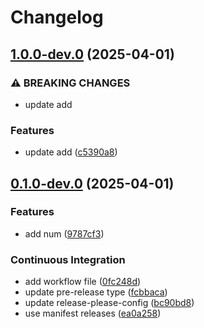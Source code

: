 # Changelog

## [1.0.0-dev.0](https://github.com/c12i/rp-test/compare/rp-test-v0.1.0-dev.0...rp-test-v1.0.0-dev.0) (2025-04-01)


### ⚠ BREAKING CHANGES

* update add

### Features

* update add ([c5390a8](https://github.com/c12i/rp-test/commit/c5390a80925229051abfba3e8966eccb6594fb8b))

## [0.1.0-dev.0](https://github.com/c12i/rp-test/compare/rp-test-v0.1.0-dev.0...rp-test-v0.1.0-dev.0) (2025-04-01)


### Features

* add num ([9787cf3](https://github.com/c12i/rp-test/commit/9787cf3ac99e27616c24053240f2e473ef594e75))


### Continuous Integration

* add workflow file ([0fc248d](https://github.com/c12i/rp-test/commit/0fc248d2b8746f3c289a411fbdd70d8f8f788f4c))
* update pre-release type ([fcbbaca](https://github.com/c12i/rp-test/commit/fcbbaca856ed4d9d9895c08e271bf6905bfc88bd))
* update release-please-config ([bc90bd8](https://github.com/c12i/rp-test/commit/bc90bd8e7e441978fb5ca827074e94d115e4da8c))
* use manifest releases ([ea0a258](https://github.com/c12i/rp-test/commit/ea0a25812643a13a2fe24565f95c1f04db3948f9))
